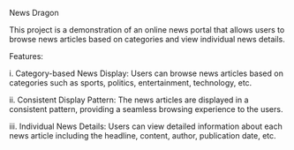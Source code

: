 
News Dragon

This project is a demonstration of an online news portal that allows users to browse news articles based on categories and view individual news details.

Features: 

i. Category-based News Display: Users can browse news articles based on categories such as sports, politics, entertainment, technology, etc.

ii. Consistent Display Pattern: The news articles are displayed in a consistent pattern, providing a seamless browsing experience to the users.

iii. Individual News Details: Users can view detailed information about each news article including the headline, content, author, publication date, etc.
